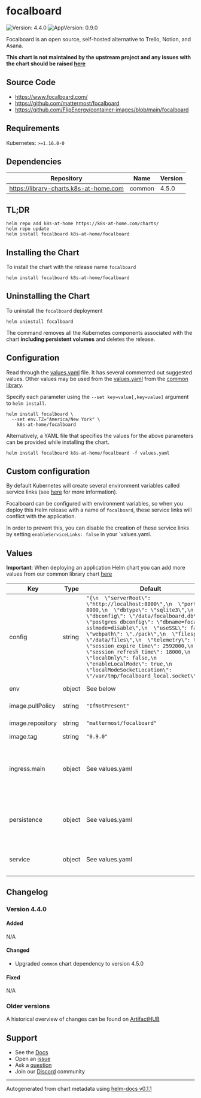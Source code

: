 # focalboard

![Version: 4.4.0](https://img.shields.io/badge/Version-4.4.0-informational?style=flat-square) ![AppVersion: 0.9.0](https://img.shields.io/badge/AppVersion-0.9.0-informational?style=flat-square)

Focalboard is an open source, self-hosted alternative to Trello, Notion, and Asana.

**This chart is not maintained by the upstream project and any issues with the chart should be raised [here](https://github.com/k8s-at-home/charts/issues/new/choose)**

## Source Code

* <https://www.focalboard.com/>
* <https://github.com/mattermost/focalboard>
* <https://github.com/FlipEnergy/container-images/blob/main/focalboard>

## Requirements

Kubernetes: `>=1.16.0-0`

## Dependencies

| Repository | Name | Version |
|------------|------|---------|
| https://library-charts.k8s-at-home.com | common | 4.5.0 |

## TL;DR

```console
helm repo add k8s-at-home https://k8s-at-home.com/charts/
helm repo update
helm install focalboard k8s-at-home/focalboard
```

## Installing the Chart

To install the chart with the release name `focalboard`

```console
helm install focalboard k8s-at-home/focalboard
```

## Uninstalling the Chart

To uninstall the `focalboard` deployment

```console
helm uninstall focalboard
```

The command removes all the Kubernetes components associated with the chart **including persistent volumes** and deletes the release.

## Configuration

Read through the [values.yaml](./values.yaml) file. It has several commented out suggested values.
Other values may be used from the [values.yaml](https://github.com/k8s-at-home/library-charts/tree/main/charts/stable/common/values.yaml) from the [common library](https://github.com/k8s-at-home/library-charts/tree/main/charts/stable/common).

Specify each parameter using the `--set key=value[,key=value]` argument to `helm install`.

```console
helm install focalboard \
  --set env.TZ="America/New York" \
    k8s-at-home/focalboard
```

Alternatively, a YAML file that specifies the values for the above parameters can be provided while installing the chart.

```console
helm install focalboard k8s-at-home/focalboard -f values.yaml
```

## Custom configuration

By default Kubernetes will create several environment variables called service links (see [here](https://kubernetes.io/docs/concepts/services-networking/connect-applications-service/#accessing-the-service) for more information).

Focalboard can be configured with environment variables, so when you deploy this Helm release with a name of `focalboard`,
these service links will conflict with the application.

In order to prevent this, you can disable the creation of these service links by setting `enableServiceLinks: false` in your `values.yaml.

## Values

**Important**: When deploying an application Helm chart you can add more values from our common library chart [here](https://github.com/k8s-at-home/library-charts/tree/main/charts/stable/common)

| Key | Type | Default | Description |
|-----|------|---------|-------------|
| config | string | `"{\n  \"serverRoot\": \"http://localhost:8000\",\n  \"port\": 8000,\n  \"dbtype\": \"sqlite3\",\n  \"dbconfig\": \"/data/focalboard.db\",\n  \"postgres_dbconfig\": \"dbname=focalboard sslmode=disable\",\n  \"useSSL\": false,\n  \"webpath\": \"./pack\",\n  \"filespath\": \"/data/files\",\n  \"telemetry\": true,\n  \"session_expire_time\": 2592000,\n  \"session_refresh_time\": 18000,\n  \"localOnly\": false,\n  \"enableLocalMode\": true,\n  \"localModeSocketLocation\": \"/var/tmp/focalboard_local.socket\"\n}\n"` |  |
| env | object | See below | environment variables. |
| image.pullPolicy | string | `"IfNotPresent"` | image pull policy |
| image.repository | string | `"mattermost/focalboard"` | image repository |
| image.tag | string | `"0.9.0"` | image tag |
| ingress.main | object | See values.yaml | Enable and configure ingress settings for the chart under this key. |
| persistence | object | See values.yaml | Configure persistence settings for the chart under this key. |
| service | object | See values.yaml | Configures service settings for the chart. |

## Changelog

### Version 4.4.0

#### Added

N/A

#### Changed

* Upgraded `common` chart dependency to version 4.5.0

#### Fixed

N/A

### Older versions

A historical overview of changes can be found on [ArtifactHUB](https://artifacthub.io/packages/helm/k8s-at-home/focalboard?modal=changelog)

## Support

- See the [Docs](https://docs.k8s-at-home.com/our-helm-charts/getting-started/)
- Open an [issue](https://github.com/k8s-at-home/charts/issues/new/choose)
- Ask a [question](https://github.com/k8s-at-home/organization/discussions)
- Join our [Discord](https://discord.gg/sTMX7Vh) community

----------------------------------------------
Autogenerated from chart metadata using [helm-docs v0.1.1](https://github.com/k8s-at-home/helm-docs/releases/v0.1.1)
